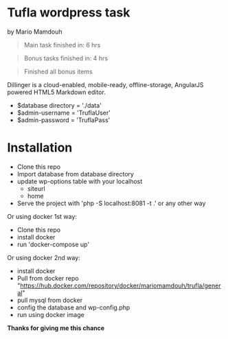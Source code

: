 # Tufla wordpress task
by Mario Mamdouh

> Main task finished in: 6 hrs

> Bonus tasks finished in: 4 hrs

> Finished all bonus items

Dillinger is a cloud-enabled, mobile-ready, offline-storage, AngularJS powered HTML5 Markdown editor.

  - $database directory  = './data'
  - $admin-username = 'TruflaUser'
  - $admin-password = 'TruflaPass'

# Installation
  - Clone this repo
  - Import database from database directory
  - update wp-options table with your localhost
    - siteurl
    - home
  - Serve the project with 'php -S localhost:8081 -t .\' or any other way


Or using docker 1st way:
  - Clone this repo
  - install docker
  - run 'docker-compose up'

Or using docker 2nd way:
  - install docker
  - Pull from docker repo "https://hub.docker.com/repository/docker/mariomamdouh/trufla/general"
  - pull mysql from docker
  - config the database and wp-config.php
  - run using docker image

**Thanks for giving me this chance**
